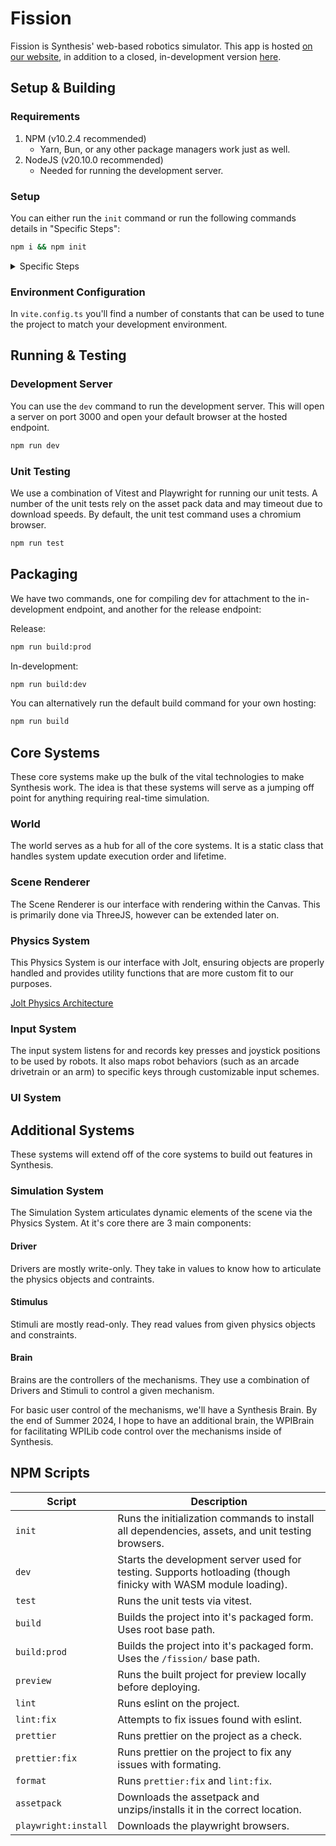 # Fission

Fission is Synthesis' web-based robotics simulator. This app is hosted [on our website](https://synthesis.github.com/fission/), in addition to a closed, in-development version [here](https://synthesis.autodesk.com/beta/).

## Setup & Building

### Requirements

1. NPM (v10.2.4 recommended)
   - Yarn, Bun, or any other package managers work just as well.
2. NodeJS (v20.10.0 recommended)
   - Needed for running the development server.

### Setup

You can either run the `init` command or run the following commands details in "Specific Steps":

```bash
npm i && npm init
```

<details>
<summary>Specific Steps</summary>

To install all dependencies:

```bash
npm i
```

For the asset pack that will be available in production, download the asset pack [here](https://synthesis.autodesk.com/Downloadables/assetpack.zip) and unzip it.
Make sure that the Downloadables directory is placed inside of the public directory like so:

```
/fission/public/Downloadables/
```

This can be accomplished with the `assetpack` npm script:

```bash
npm run assetpack
```

We use [Playwright](https://playwright.dev/) for testing consistency. The package is installed with the rest of the dependencies; however, be sure to install the playwright browsers with the following command:

```bash
npx playwright install
```
or
```bash
npm run playwright:install
```

</details>

### Environment Configuration

In `vite.config.ts` you'll find a number of constants that can be used to tune the project to match your development environment.

## Running & Testing

### Development Server

You can use the `dev` command to run the development server. This will open a server on port 3000 and open your default browser at the hosted endpoint.

```bash
npm run dev
```

### Unit Testing

We use a combination of Vitest and Playwright for running our unit tests. A number of the unit tests rely on the asset pack data and may timeout due to download speeds. By default, the unit test command uses a chromium browser.

```bash
npm run test
```

## Packaging

We have two commands, one for compiling dev for attachment to the in-development endpoint, and another for the release endpoint:

Release:
```bash
npm run build:prod
```

In-development:
```bash
npm run build:dev
```

You can alternatively run the default build command for your own hosting:

```bash
npm run build
```

## Core Systems

These core systems make up the bulk of the vital technologies to make Synthesis work. The idea is that these systems will serve as a
jumping off point for anything requiring real-time simulation.

### World

The world serves as a hub for all of the core systems. It is a static class that handles system update execution order and lifetime.

### Scene Renderer

The Scene Renderer is our interface with rendering within the Canvas. This is primarily done via ThreeJS, however can be extended later on.

### Physics System

This Physics System is our interface with Jolt, ensuring objects are properly handled and provides utility functions that are more custom fit to our purposes.

[Jolt Physics Architecture](https://jrouwe.github.io/JoltPhysics/)

### Input System

The input system listens for and records key presses and joystick positions to be used by robots. It also maps robot behaviors (such as an arcade drivetrain or an arm) to specific keys through customizable input schemes.

### UI System

## Additional Systems

These systems will extend off of the core systems to build out features in Synthesis.

### Simulation System

The Simulation System articulates dynamic elements of the scene via the Physics System. At it's core there are 3 main components:

#### Driver

Drivers are mostly write-only. They take in values to know how to articulate the physics objects and contraints.

#### Stimulus

Stimuli are mostly read-only. They read values from given physics objects and constraints.

#### Brain

Brains are the controllers of the mechanisms. They use a combination of Drivers and Stimuli to control a given mechanism.

For basic user control of the mechanisms, we'll have a Synthesis Brain. By the end of Summer 2024, I hope to have an additional brain, the WPIBrain for facilitating WPILib code control over the mechanisms inside of Synthesis.

## NPM Scripts

| Script               | Description                                                                                                             |
| -------------------- | ----------------------------------------------------------------------------------------------------------------------- |
| `init`               | Runs the initialization commands to install all dependencies, assets, and unit testing browsers.                        |
| `dev`                | Starts the development server used for testing. Supports hotloading (though finicky with WASM module loading).          |
| `test`               | Runs the unit tests via vitest.                                                                                         |
| `build`              | Builds the project into it's packaged form. Uses root base path.                                                        |
| `build:prod`         | Builds the project into it's packaged form. Uses the `/fission/` base path.                                             |
| `preview`            | Runs the built project for preview locally before deploying.                                                            |
| `lint`               | Runs eslint on the project.                                                                                             |
| `lint:fix`           | Attempts to fix issues found with eslint.                                                                               |
| `prettier`           | Runs prettier on the project as a check.                                                                                |
| `prettier:fix`       | Runs prettier on the project to fix any issues with formating.                                                          |
| `format`             | Runs `prettier:fix` and `lint:fix`.                                                                                     |
| `assetpack`          | Downloads the assetpack and unzips/installs it in the correct location.                                                 |
| `playwright:install` | Downloads the playwright browsers.                                                                                      |
